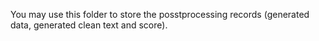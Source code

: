 You may use this folder to store the posstprocessing records (generated data, generated clean text and score).